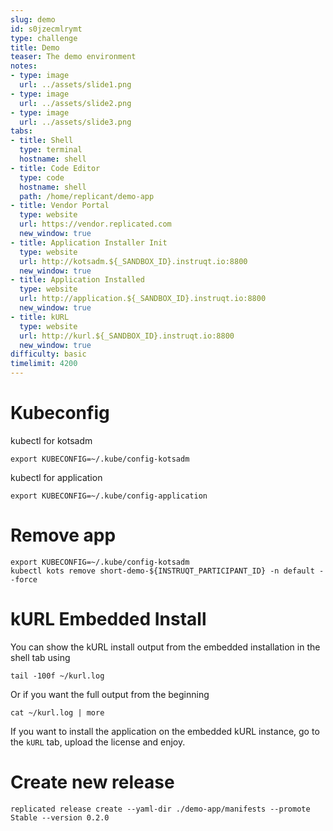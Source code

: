```yaml
---
slug: demo
id: s0jzecmlrymt
type: challenge
title: Demo
teaser: The demo environment
notes:
- type: image
  url: ../assets/slide1.png
- type: image
  url: ../assets/slide2.png
- type: image
  url: ../assets/slide3.png
tabs:
- title: Shell
  type: terminal
  hostname: shell
- title: Code Editor
  type: code
  hostname: shell
  path: /home/replicant/demo-app
- title: Vendor Portal
  type: website
  url: https://vendor.replicated.com
  new_window: true
- title: Application Installer Init
  type: website
  url: http://kotsadm.${_SANDBOX_ID}.instruqt.io:8800
  new_window: true
- title: Application Installed
  type: website
  url: http://application.${_SANDBOX_ID}.instruqt.io:8800
  new_window: true
- title: kURL
  type: website
  url: http://kurl.${_SANDBOX_ID}.instruqt.io:8800
  new_window: true
difficulty: basic
timelimit: 4200
---
```


Kubeconfig
==========

kubectl for kotsadm
```
export KUBECONFIG=~/.kube/config-kotsadm
```

kubectl for application
```
export KUBECONFIG=~/.kube/config-application
```


Remove app
==========

```shell
export KUBECONFIG=~/.kube/config-kotsadm
kubectl kots remove short-demo-${INSTRUQT_PARTICIPANT_ID} -n default --force
```

kURL Embedded Install
=====================

You can show the kURL install output from the embedded installation in the shell tab using
```
tail -100f ~/kurl.log
```

Or if you want the full output from the beginning
```
cat ~/kurl.log | more
```

If you want to install the application on the embedded kURL instance, go to the `kURL` tab, upload the license and enjoy.

Create new release
==================

```shell
replicated release create --yaml-dir ./demo-app/manifests --promote Stable --version 0.2.0
```

